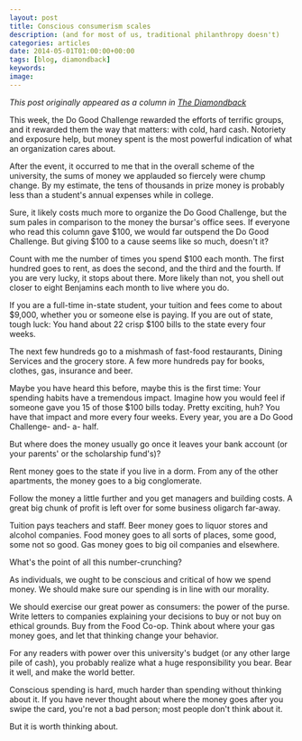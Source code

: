 ```yaml
---
layout: post
title: Conscious consumerism scales
description: (and for most of us, traditional philanthropy doesn't)
categories: articles
date: 2014-05-01T01:00:00+00:00
tags: [blog, diamondback]
keywords:
image:
---
```

*This post originally appeared as a column in [The Diamondback](http://www.diamondbackonline.com/opinion/article_91cfeeae-d0c3-11e3-83b6-001a4bcf6878.html)*

This week, the Do Good Challenge rewarded the efforts of terrific groups, and it rewarded them the way that matters: with cold, hard cash. Notoriety and exposure help, but money spent is the most powerful indication of what an organization cares about.

After the event, it occurred to me that in the overall scheme of the university, the sums of money we applauded so fiercely were chump change. By my estimate, the tens of thousands in prize money is probably less than a student's annual expenses while in college.

Sure, it likely costs much more to organize the Do Good Challenge, but the sum pales in comparison to the money the bursar's office sees. If everyone who read this column gave $100, we would far outspend the Do Good Challenge. But giving $100 to a cause seems like so much, doesn't it?

Count with me the number of times you spend $100 each month. The first hundred goes to rent, as does the second, and the third and the fourth. If you are very lucky, it stops about there. More likely than not, you shell out closer to eight Benjamins each month to live where you do.

If you are a full-time in-state student, your tuition and fees come to about $9,000, whether you or someone else is paying. If you are out of state, tough luck: You hand about 22 crisp $100 bills to the state every four weeks.

The next few hundreds go to a mishmash of fast-food restaurants, Dining Services and the grocery store. A few more hundreds pay for books, clothes, gas, insurance and beer.

Maybe you have heard this before, maybe this is the first time: Your spending habits have a tremendous impact. Imagine how you would feel if someone gave you 15 of those $100 bills today. Pretty exciting, huh? You have that impact and more every four weeks. Every year, you are a Do Good Challenge- and- a- half.

But where does the money usually go once it leaves your bank account (or your parents' or the scholarship fund's)?

Rent money goes to the state if you live in a dorm. From any of the other apartments, the money goes to a big conglomerate.

Follow the money a little further and you get managers and building costs. A great big chunk of profit is left over for some business oligarch far-away.

Tuition pays teachers and staff. Beer money goes to liquor stores and alcohol companies. Food money goes to all sorts of places, some good, some not so good. Gas money goes to big oil companies and elsewhere.

What's the point of all this number-crunching?

As individuals, we ought to be conscious and critical of how we spend money. We should make sure our spending is in line with our morality.

We should exercise our great power as consumers: the power of the purse. Write letters to companies explaining your decisions to buy or not buy on ethical grounds. Buy from the Food Co-op. Think about where your gas money goes, and let that thinking change your behavior.

For any readers with power over this university's budget (or any other large pile of cash), you probably realize what a huge responsibility you bear. Bear it well, and make the world better.

Conscious spending is hard, much harder than spending without thinking about it. If you have never thought about where the money goes after you swipe the card, you're not a bad person; most people don't think about it.

But it is worth thinking about.
